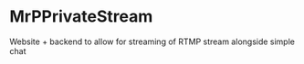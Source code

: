 # MrPPrivateStream  
Website + backend to allow for streaming of RTMP stream alongside simple chat  
